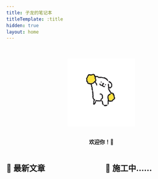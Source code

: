 ```yaml
---
title: 子龙的笔记本
titleTemplate: :title
hidden: true
layout: home
---
```


<script setup>
import LatestList from '@/components/LatestList.vue'
</script>

<div class="hero">

<img
  src="./public/images/welcome.gif"
  alt="欢迎你！"
  width="180px"
  height="180px"
/>

**欢迎你！🎉**

</div>

<div class="columns">

<div class="left">

## 🍙 最新文章

<LatestList />

</div>

<div class="right">

## 🚧 施工中……

</div>

</div>

<style scoped>
.hero {
  display: flex;
  flex-direction: column;
  align-items: center;
  justify-content: center;
  margin-top: 32px;
}

.columns {
  display: block;
}

@media (min-width: 768px) {
  .columns {
    display: flex;
    gap: 0 36px;
  }

  .left {
    width: 320px;
    flex-grow: 1;
  }

  .right {
    width: 320px;
  }
}
</style>
